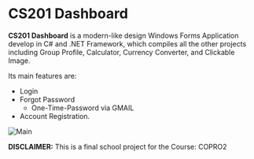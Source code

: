 # CS201 Dashboard

**CS201 Dashboard** is a modern-like design Windows Forms Application develop in C# and .NET Framework, which compiles all the other projects including Group Profile, Calculator, Currency Converter, and Clickable Image. 

Its main features are:
 - Login
 - Forgot Password
   - One-Time-Password via GMAIL
 - Account Registration. 


![Main](https://user-images.githubusercontent.com/87883347/171421966-2c514ad2-26ab-4f19-be95-c42b667cd20e.png)

**DISCLAIMER:**
This is a final school project for the Course: COPRO2

